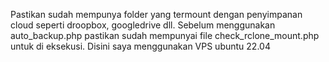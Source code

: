 Pastikan sudah mempunya folder yang termount dengan penyimpanan cloud seperti droopbox, googledrive dll.
Sebelum menggunakan auto_backup.php pastikan sudah mempunyai file check_rclone_mount.php untuk di eksekusi.
Disini saya menggunakan VPS ubuntu 22.04
